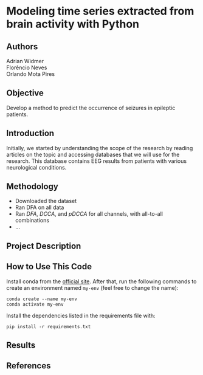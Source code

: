 # Modeling time series extracted from brain activity with Python

## Authors

Adrian Widmer  
Florêncio Neves  
Orlando Mota Pires

## Objective

Develop a method to predict the occurrence of seizures in epileptic patients.

## Introduction

Initially, we started by understanding the scope of the research by reading articles on the topic and accessing databases that we will use for the research. This database contains EEG results from patients with various neurological conditions.

## Methodology

- Downloaded the dataset
- Ran DFA on all data
- Ran *DFA*, *DCCA*, and *pDCCA* for all channels, with all-to-all combinations
- ...

## Project Description

## How to Use This Code

Install conda from the [official site](https://docs.anaconda.com/miniconda/). After that, run the following commands to create an environment named `my-env` (feel free to change the name):

    conda create --name my-env
    conda activate my-env

Install the dependencies listed in the requirements file with:

    pip install -r requirements.txt

## Results

## References